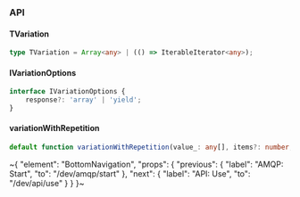 

### API

#### TVariation

```ts
type TVariation = Array<any> | (() => IterableIterator<any>);
```

#### IVariationOptions

```ts
interface IVariationOptions {
    response?: 'array' | 'yield';
}
```

#### variationWithRepetition

```ts
default function variationWithRepetition(value_: any[], items?: number, options_?: IVariationOptions): TVariation;
```


~{
  "element": "BottomNavigation",
  "props": {
    "previous": {
      "label": "AMQP: Start",
      "to": "/dev/amqp/start"
    },
    "next": {
      "label": "API: Use",
      "to": "/dev/api/use"
    }
  }
}~
